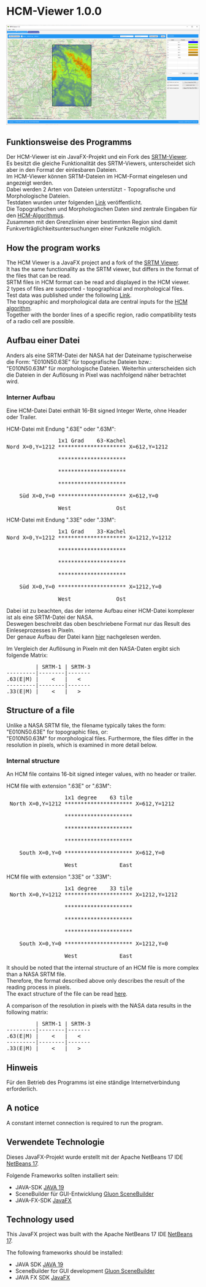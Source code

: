 # HCM-Viewer 1.0.0

![image](https://github.com/NeuralCortex/SRTM_Viewer/blob/main/images/srtm.png)

## Funktionsweise des Programms

Der HCM-Viewer ist ein JavaFX-Projekt und ein Fork des [SRTM-Viewer](https://github.com/NeuralCortex/SRTM_Viewer).</br>
Es besitzt die gleiche Funktionalität des SRTM-Viewers, unterscheidet sich aber in den Format der einlesbaren Dateien.</br>
Im HCM-Viewer können SRTM-Dateien im HCM-Format eingelesen und angezeigt werden.</br>
Dabei werden 2 Arten von Dateien unterstützt - Topografische und Morphologische Dateien.</br>
Testdaten wurden unter folgenden [Link](http://www.hcm-agreement.eu/http/englisch/verwaltung/index_europakarte.htm) veröffentlicht.</br>
Die Topografischen und Morphologischen Daten sind zentrale Eingaben für den [HCM-Algorithmus](https://github.com/5chufti/HCM_V7).</br>
Zusammen mit den Grenzlinien einer bestimmten Region sind damit Funkverträglichkeitsuntersuchungen einer Funkzelle möglich.

## How the program works

The HCM Viewer is a JavaFX project and a fork of the [SRTM Viewer](https://github.com/NeuralCortex/SRTM_Viewer).</br>
It has the same functionality as the SRTM viewer, but differs in the format of the files that can be read.</br>
SRTM files in HCM format can be read and displayed in the HCM viewer.</br>
2 types of files are supported - topographical and morphological files.</br>
Test data was published under the following [Link](http://www.hcm-agreement.eu/http/englisch/verwaltung/index_europakarte.htm).</br>
The topographic and morphological data are central inputs for the [HCM algorithm](https://github.com/5chufti/HCM_V7).</br>
Together with the border lines of a specific region, radio compatibility tests of a radio cell are possible.

## Aufbau einer Datei

Anders als eine SRTM-Datei der NASA hat der Dateiname typischerweise die Form: "E010N50.63E" für topografische Dateien bzw.: </br>
"E010N50.63M" für morphologische Dateien. Weiterhin unterscheiden sich die Dateien in der Auflösung in Pixel was nachfolgend näher betrachtet wird.

### Interner Aufbau

Eine HCM-Datei Datei enthält 16-Bit signed Integer Werte, ohne Header oder Trailer.

HCM-Datei mit Endung ".63E" oder ".63M":
<pre>
                1x1 Grad    63-Kachel
Nord X=0,Y=1212 ********************* X=612,Y=1212</br>
                *********************</br>
                *********************</br>
                *********************</br>
    Süd X=0,Y=0 ********************* X=612,Y=0</br>
                West              Ost
</pre>

HCM-Datei mit Endung ".33E" oder ".33M":
<pre>
                1x1 Grad    33-Kachel
Nord X=0,Y=1212 ********************* X=1212,Y=1212</br>
                *********************</br>
                *********************</br>
                *********************</br>
    Süd X=0,Y=0 ********************* X=1212,Y=0</br>
                West              Ost
</pre>

Dabei ist zu beachten, das der interne Aufbau einer HCM-Datei komplexer ist als eine SRTM-Datei der NASA.</br>
Deswegen beschreibt das oben beschriebene Format nur das Result des Einleseprozesses in Pixeln.</br>
Der genaue Aufbau der Datei kann [hier](https://github.com/5chufti/HCM_V7/blob/master/Point_info.f90) nachgelesen werden.

Im Vergleich der Auflösung in Pixeln mit den NASA-Daten ergibt sich folgende Matrix:
<pre>
         | SRTM-1 | SRTM-3
---------|--------|-------
.63(E|M) |    <   |   <
---------|--------|-------
.33(E|M) |    <   |   >
</pre>

## Structure of a file

Unlike a NASA SRTM file, the filename typically takes the form: "E010N50.63E" for topographic files, or: </br>
"E010N50.63M" for morphological files. Furthermore, the files differ in the resolution in pixels, which is examined in more detail below.

### Internal structure

An HCM file contains 16-bit signed integer values, with no header or trailer.

HCM file with extension ".63E" or ".63M":
<pre>
                  1x1 degree    63 tile
 North X=0,Y=1212 ********************* X=612,Y=1212</br>
                  *********************</br>
                  *********************</br>
                  *********************</br>
    South X=0,Y=0 ********************* X=612,Y=0</br>
                  West             East
</pre>

HCM file with extension ".33E" or ".33M":
<pre>
                  1x1 degree    33 tile
 North X=0,Y=1212 ********************* X=1212,Y=1212</br>
                  *********************</br>
                  *********************</br>
                  *********************</br>
    South X=0,Y=0 ********************* X=1212,Y=0</br>
                  West             East
</pre>

It should be noted that the internal structure of an HCM file is more complex than a NASA SRTM file.</br>
Therefore, the format described above only describes the result of the reading process in pixels.</br>
The exact structure of the file can be read [here](https://github.com/5chufti/HCM_V7/blob/master/Point_info.f90).

A comparison of the resolution in pixels with the NASA data results in the following matrix:
<pre>
         | SRTM-1 | SRTM-3
---------|--------|-------
.63(E|M) |    <   |   <
---------|--------|-------
.33(E|M) |    <   |   >
</pre>

## Hinweis

Für den Betrieb des Programms ist eine ständige Internetverbindung erforderlich.

## A notice

A constant internet connection is required to run the program.

## Verwendete Technologie

Dieses JavaFX-Projekt wurde erstellt mit der Apache NetBeans 17 IDE [NetBeans 17](https://netbeans.apache.org/).

Folgende Frameworks sollten installiert sein:

- JAVA-SDK [JAVA 19](https://www.oracle.com/java/technologies/javase/jdk19-archive-downloads.html)
- SceneBuilder für GUI-Entwicklung [Gluon SceneBuilder](https://gluonhq.com/products/scene-builder/)
- JAVA-FX-SDK [JavaFX](https://gluonhq.com/products/javafx/)

## Technology used

This JavaFX project was built with the Apache NetBeans 17 IDE [NetBeans 17](https://netbeans.apache.org/).

The following frameworks should be installed:

- JAVA SDK [JAVA 19](https://www.oracle.com/java/technologies/javase/jdk19-archive-downloads.html)
- SceneBuilder for GUI development [Gluon SceneBuilder](https://gluonhq.com/products/scene-builder/)
- JAVA FX SDK [JavaFX](https://gluonhq.com/products/javafx/)
